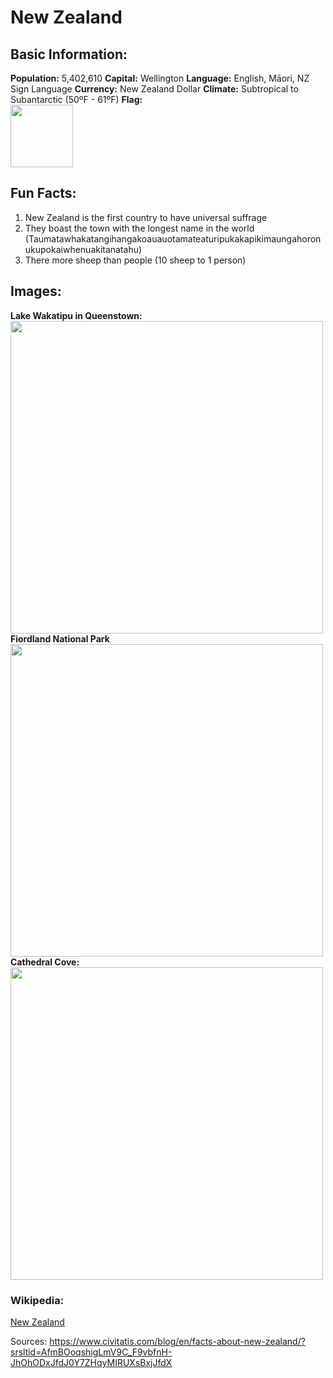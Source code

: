 # New Zealand
## Basic Information:

**Population:** 5,402,610
**Capital:** Wellington
**Language:** English, Māori, NZ Sign Language
**Currency:** New Zealand Dollar
**Climate:** Subtropical to Subantarctic (50ºF - 61ºF)
**Flag:**\
<img src= "https://upload.wikimedia.org/wikipedia/commons/thumb/3/3e/Flag_of_New_Zealand.svg/250px-Flag_of_New_Zealand.svg.png" Width = "100">
## Fun Facts:
1. New Zealand is the first country to have universal suffrage
2. They boast the town with the longest name in the world (Taumatawhakatangihangakoauauotamateaturipukakapikimaungahoronukupokaiwhenuakitanatahu)
3. There more sheep than people (10 sheep to 1 person)

## Images:

**Lake Wakatipu in Queenstown:**
<img src= "https://www.zicasso.com/static/1613b7fe4e02309dcd902b3f19405262/52794/1613b7fe4e02309dcd902b3f19405262.webp" Width = "500">
**Fiordland National Park**
<img src= "https://res.cloudinary.com/zicasso/image/fetch/c_fill,f_auto,g_auto,h_576,q_auto,w_865/https://images.zicasso.com/2e56acb6ab63a2f928e7b0b1f9334809.jpg" Width = "500">
**Cathedral Cove:**
<img src= "https://www.travelandleisure.com/thmb/CcJ7OSaaC9E-ThtIqWbonu5KJ2U=/750x0/filters:no_upscale():max_bytes(150000):strip_icc():format(webp)/cathedral-cove-new-zealand-NZBEACHES0419_0-941ef4624dc148f096a7cbb841957934.jpg" Width = "500">

### Wikipedia:
[New Zealand](https://en.wikipedia.org/wiki/New_Zealand)

Sources:
https://www.civitatis.com/blog/en/facts-about-new-zealand/?srsltid=AfmBOoqshigLmV9C_F9vbfnH-JhOhODxJfdJ0Y7ZHqyMIRUXsBxjJfdX
